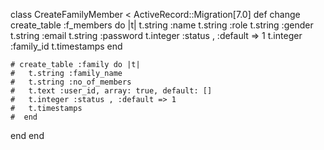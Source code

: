 class CreateFamilyMember < ActiveRecord::Migration[7.0]
  def change
    create_table :f_members do |t|
      t.string :name 
      t.string :role
      t.string :gender
      t.string :email 
      t.string :password
      t.integer :status , :default => 1
      t.integer :family_id
      t.timestamps
    end

    # create_table :family do |t|
    #   t.string :family_name 
    #   t.string :no_of_members
    #   t.text :user_id, array: true, default: []
    #   t.integer :status , :default => 1
    #   t.timestamps
    #  end
  end
end
